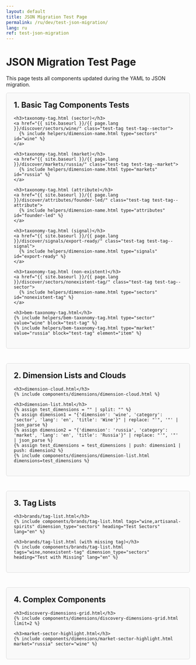 ```yaml
---
layout: default
title: JSON Migration Test Page
permalink: /ru/dev/test-json-migration/
lang: ru
ref: test-json-migration
---
```


<div class="container">
  <h1>JSON Migration Test Page</h1>
  <p>This page tests all components updated during the YAML to JSON migration.</p>

  <section class="test-section">
    <h2>1. Basic Tag Components Tests</h2>

    <h3>taxonomy-tag.html (sector)</h3>
    <a href="{{ site.baseurl }}/{{ page.lang }}/discover/sectors/wine/" class="test-tag test-tag--sector">
      {% include helpers/dimension-name.html type="sectors" id="wine" %}
    </a>

    <h3>taxonomy-tag.html (market)</h3>
    <a href="{{ site.baseurl }}/{{ page.lang }}/discover/markets/russia/" class="test-tag test-tag--market">
      {% include helpers/dimension-name.html type="markets" id="russia" %}
    </a>

    <h3>taxonomy-tag.html (attribute)</h3>
    <a href="{{ site.baseurl }}/{{ page.lang }}/discover/attributes/founder-led/" class="test-tag test-tag--attribute">
      {% include helpers/dimension-name.html type="attributes" id="founder-led" %}
    </a>

    <h3>taxonomy-tag.html (signal)</h3>
    <a href="{{ site.baseurl }}/{{ page.lang }}/discover/signals/export-ready/" class="test-tag test-tag--signal">
      {% include helpers/dimension-name.html type="signals" id="export-ready" %}
    </a>

    <h3>taxonomy-tag.html (non-existent)</h3>
    <a href="{{ site.baseurl }}/{{ page.lang }}/discover/sectors/nonexistent-tag/" class="test-tag test-tag--sector">
      {% include helpers/dimension-name.html type="sectors" id="nonexistent-tag" %}
    </a>

    <h3>bem-taxonomy-tag.html</h3>
    {% include helpers/bem-taxonomy-tag.html type="sector" value="wine" block="test-tag" %}
    {% include helpers/bem-taxonomy-tag.html type="market" value="russia" block="test-tag" element="item" %}
  </section>

  <section class="test-section">
    <h2>2. Dimension Lists and Clouds</h2>

    <h3>dimension-cloud.html</h3>
    {% include components/dimensions/dimension-cloud.html %}

    <h3>dimension-list.html</h3>
    {% assign test_dimensions = "" | split: "" %}
    {% assign dimension1 = "{'dimension': 'wine', 'category': 'sector', 'lang': 'en', 'title': 'Wine'}" | replace: "'", '"' | json_parse %}
    {% assign dimension2 = "{'dimension': 'russia', 'category': 'market', 'lang': 'en', 'title': 'Russia'}" | replace: "'", '"' | json_parse %}
    {% assign test_dimensions = test_dimensions | push: dimension1 | push: dimension2 %}
    {% include components/dimensions/dimension-list.html dimensions=test_dimensions %}
  </section>

  <section class="test-section">
    <h2>3. Tag Lists</h2>

    <h3>brands/tag-list.html</h3>
    {% include components/brands/tag-list.html tags="wine,artisanal-spirits" dimension_type="sectors" heading="Test Sectors" lang="en" %}

    <h3>brands/tag-list.html (with missing tag)</h3>
    {% include components/brands/tag-list.html tags="wine,nonexistent-tag" dimension_type="sectors" heading="Test with Missing" lang="en" %}
  </section>

  <section class="test-section">
    <h2>4. Complex Components</h2>

    <h3>discovery-dimensions-grid.html</h3>
    {% include components/dimensions/discovery-dimensions-grid.html limit=2 %}

    <h3>market-sector-highlight.html</h3>
    {% include components/dimensions/market-sector-highlight.html market="russia" sector="wine" %}
  </section>
</div>

<style>
  .test-section {
    margin-bottom: 40px;
    padding: 20px;
    border: 1px solid #ddd;
    border-radius: 5px;
    background-color: #f9f9f9;
  }
  h2 {
    margin-top: 0;
  }
  h3 {
    margin-top: 30px;
    padding-top: 10px;
    border-top: 1px dashed #ccc;
  }
</style>
